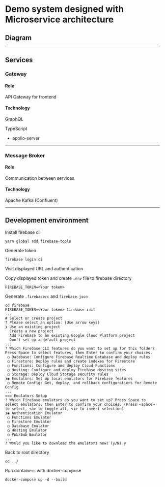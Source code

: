 # Demo system designed with Microservice architecture

## Diagram

---

## Services

### Gateway

#### Role 

API Gateway for frontend

#### Technology

GraphQL

TypeScript

- apollo-server

---

### Message Broker

#### Role

Communication between services

#### Technology

Apache Kafka (Confluent)

---

## Development environment

Install firebase cli

```
yarn global add firebase-tools
```

Generate token

```
firebase login:ci
```

Visit displayed URL and authentication

Copy displayed token and create `.env` file to firebase directory

```bash:firebase/.env
FIREBASE_TOKEN=<Your token>
```

Generate `.firebaserc` and `firebase.json`

```shell
cd firebase
FIREBASE_TOKEN=<Your token> firebase init
...
# Select or create project
? Please select an option: (Use arrow keys)
❯ Use an existing project
  Create a new project
  Add Firebase to an existing Google Cloud Platform project
  Don't set up a default project
...
? Which Firebase CLI features do you want to set up for this folder? Press Space to select features, then Enter to confirm your choices.
 ◯ Database: Configure Firebase Realtime Database and deploy rules
 ◯ Firestore: Deploy rules and create indexes for Firestore
 ◯ Functions: Configure and deploy Cloud Functions
 ◯ Hosting: Configure and deploy Firebase Hosting sites
 ◯ Storage: Deploy Cloud Storage security rules
❯◉ Emulators: Set up local emulators for Firebase features
 ◯ Remote Config: Get, deploy, and rollback configurations for Remote Config
...
=== Emulators Setup
? Which Firebase emulators do you want to set up? Press Space to select emulators, then Enter to confirm your choices. (Press <space> to select, <a> to toggle all, <i> to invert selection)
❯◉ Authentication Emulator
 ◯ Functions Emulator
 ◯ Firestore Emulator
 ◯ Database Emulator
 ◯ Hosting Emulator
 ◯ Pub/Sub Emulator
...
? Would you like to download the emulators now? (y/N) y
```

Back to root directory

```
cd ../
```

Run containers with docker-compose

```
docker-compose up -d --build
```
